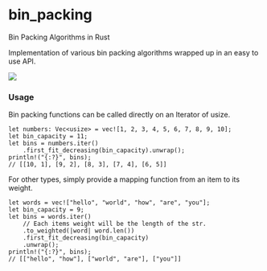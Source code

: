 # bin_packing
Bin Packing Algorithms in Rust

Implementation of various bin packing algorithms wrapped up in an easy to use API.

![](https://github.com/kevpeek/bin_packing/workflows/Rust/badge.svg)

### Usage

Bin packing functions can be called directly on an Iterator of usize.
```
let numbers: Vec<usize> = vec![1, 2, 3, 4, 5, 6, 7, 8, 9, 10];
let bin_capacity = 11;
let bins = numbers.iter()
    .first_fit_decreasing(bin_capacity).unwrap();
println!("{:?}", bins);
// [[10, 1], [9, 2], [8, 3], [7, 4], [6, 5]]
```

For other types, simply provide a mapping function from an item to its weight.
```
let words = vec!["hello", "world", "how", "are", "you"];
let bin_capacity = 9;
let bins = words.iter()
    // Each items weight will be the length of the str.
    .to_weighted(|word| word.len())
    .first_fit_decreasing(bin_capacity)
    .unwrap();
println!("{:?}", bins);
// [["hello", "how"], ["world", "are"], ["you"]]
```
